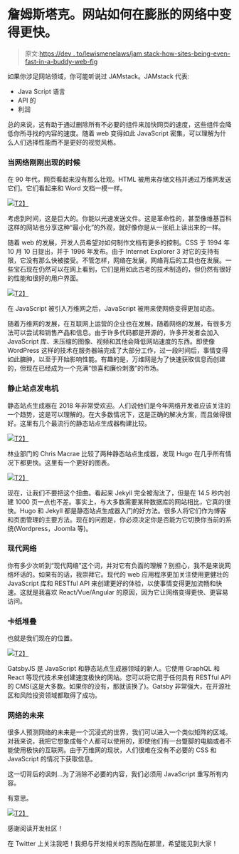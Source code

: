 # 詹姆斯塔克。网站如何在膨胀的网络中变得更快。

> 原文:[https://dev . to/lewismenelaws/jam stack-how-sites-being-even-fast-in-a-buddy-web-fig](https://dev.to/lewismenelaws/jamstack-how-sites-are-becoming-even-faster-in-a-bloated-web-fig)

如果你涉足网站领域，你可能听说过 JAMstack。JAMstack 代表:

*   Java Script 语言
*   API 的
*   利润

总的来说，这有助于通过删除所有不必要的组件来加快网页的速度，这些组件会降低你所寻找的内容的速度。随着 web 变得如此 JavaScript 密集，可以理解为什么人们选择性能而不是更好的视觉风格。

### 当网络刚刚出现的时候

在 90 年代，网页看起来没有那么壮观。HTML 被用来存储文档并通过万维网发送它们。它们看起来和 Word 文档一模一样。

[![](../Images/7b4bda8aa20291a18431574854e5463e.png)T2】](https://res.cloudinary.com/practicaldev/image/fetch/s--arPrtsgi--/c_limit%2Cf_auto%2Cfl_progressive%2Cq_auto%2Cw_880/https://lewismenelaws.com/content/images/2018/09/oldestwebsites8.jpg)

考虑到时间，这是巨大的。你能以光速发送文件。这是革命性的，甚至像维基百科这样的网站也分享这种“最小化”的外观，就好像你是从一张纸上读出来的一样。

随着 web 的发展，开发人员希望对如何制作文档有更多的控制。CSS 于 1994 年 10 月 10 日提出，并于 1996 年发布。由于 Internet Explorer 3 对它的支持有限，它没有那么快被接受。不管怎样，网络在发展，网络背后的工具也在发展。一些宝石现在仍然可以在网上看到，它们是用如此古老的技术制造的，但仍然有很好的性能和很好的用户界面。

[![](../Images/ebd962742a71dc31726c9b241e9be56a.png)T2】](https://res.cloudinary.com/practicaldev/image/fetch/s--YioTdaR8--/c_limit%2Cf_auto%2Cfl_progressive%2Cq_auto%2Cw_880/https://lewismenelaws.com/content/images/2018/09/Screenshot-from-2018-09-09-18-22-37.png)

在 JavaScript 被引入万维网之后，JavaScript 被用来使网络变得更加动态。

随着万维网的发展，在互联网上运营的企业也在发展。随着网络的发展，有很多方法可以尝试和销售产品和信息。由于许多代码都是开源的，许多开发者会加入 JavaScript 库、未压缩的图像、视频和其他会降低网站速度的东西。即使像 WordPress 这样的技术在服务器端完成了大部分工作，过一段时间后，事情变得如此臃肿，以至于开始影响性能。有趣的是，万维网是为了快速获取信息而创建的，但现在已经成为一个充满“惊喜和廉价刺激”的市场。

### [](#static-site-generators)静止站点发电机

静态站点生成器在 2018 年非常受欢迎。人们说他们是今年网络开发者应该关注的一个趋势，这是可以理解的。在大多数情况下，这是正确的解决方案，而且做得很好。这里有几个最流行的静态站点生成器构建比较。

[![](../Images/7f5e6b4acfcaa2219abdbe17481a8600.png)T2】](https://res.cloudinary.com/practicaldev/image/fetch/s--fSn_FQtE--/c_limit%2Cf_auto%2Cfl_progressive%2Cq_auto%2Cw_880/https://lewismenelaws.com/content/images/2018/10/hugo-vs-jekyll-totals.jpeg)

林业部门的 Chris Macrae 比较了两种静态站点生成器，发现 Hugo 在几乎所有情况下都更快。这里有一个更好的图表。

[![](../Images/5e994043e9933a23f941dce2da96d319.png)T2】](https://res.cloudinary.com/practicaldev/image/fetch/s--jZbw1sB1--/c_limit%2Cf_auto%2Cfl_progressive%2Cq_auto%2Cw_880/https://lewismenelaws.com/content/images/2018/10/hugo-vs-jekyll-basic-test-1.jpeg)

现在，让我们不要把这个扭曲。看起来 Jekyll 完全被淘汰了，但是在 14.5 秒内创建 1000 页一点也不差。事实上，与大多数需要某种数据库的网站相比，它真的很快。Hugo 和 Jekyll 都是静态站点生成器入门的好方法。很多人将它们作为博客和页面管理的主要方法。现在的问题是，你必须决定你是否能为它切换你当前的系统(Wordpress，Joomla 等)。

### [](#the-modern-web)现代网络

你有多少次听到“现代网络”这个词，并对它有负面的理解？别担心，我不是来说网络坏话的。如果有的话，我崇拜它。现代的 web 应用程序更加关注使用更健壮的 JavaScript 库和 RESTful API 来创建更好的体验，以使事情变得更加流畅和快速。这就是我喜欢 React/Vue/Angular 的原因，因为它让网络变得更快、更容易访问。

### [](#jam-stack)卡纸堆叠

也就是我们现在的位置。

[![](../Images/241d0c1158f76e47d3e775642bb768b8.png)T2】](https://res.cloudinary.com/practicaldev/image/fetch/s--ApKlVws0--/c_limit%2Cf_auto%2Cfl_progressive%2Cq_auto%2Cw_880/https://lewismenelaws.com/content/images/2018/10/download.png)

GatsbyJS 是 JavaScript 和静态站点生成器领域的新人。它使用 GraphQL 和 React 等现代技术来创建速度极快的网站。您可以将它用于任何具有 RESTful API 的 CMS(这是大多数。如果你的没有，那就该换了)。Gatsby 非常强大，在开源社区和风险投资领域都取得了成功。

### [](#the-future-of-the-web)网络的未来

很多人预测网络的未来是一个沉浸式的世界，我们可以进入一个类似矩阵的区域。对我来说，我把它想象成每个人都可以使用的，即使他们有一台蹩脚的电脑或者不能使用极快的互联网。由于万维网的现状，人们很难在没有不必要的 CSS 和 JavaScript 的情况下获取信息。

这一切背后的讽刺...为了消除不必要的内容，我们必须用 JavaScript 重写所有内容。

有意思。

[![](../Images/ebeb7b2b4b1d01ef679ddd430052ef34.png)T2】](https://res.cloudinary.com/practicaldev/image/fetch/s--G_X1Q7QC--/c_limit%2Cf_auto%2Cfl_progressive%2Cq_66%2Cw_880/https://lewismenelaws.com/content/images/2018/10/1_OF0xEMkWBv-69zvmNs6RDQ.gif)

感谢阅读开发社区！

在 Twitter 上关注我吧！我把与开发相关的东西贴在那里，希望能见到大家！
